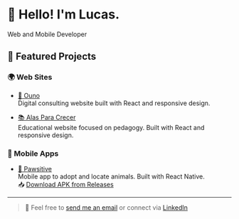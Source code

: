 # 👋 Hello! I'm Lucas.

Web and Mobile Developer

## 🚀 Featured Projects

### 🌍 Web Sites

- [💼 Ouno](https://ouno.com.ar/)  
  Digital consulting website built with React and responsive design.

- [📚 Alas Para Crecer](https://alasparacrecer.com.ar/)  
  Educational website focused on pedagogy. Built with React and responsive design.

### 📱 Mobile Apps

- [🐾 Pawsitive](https://github.com/Luketruke/Luketruke/releases/download/v1.0.0/pawsitive.apk)  
  Mobile app to adopt and locate animals. Built with React Native.  
  📥 [Download APK from Releases](https://github.com/Luketruke/Luketruke/releases/download/v1.0.0/pawsitive.apk)

---

> 💌 Feel free to [send me an email](mailto:lucaszabalett@gmail.com) or connect via [LinkedIn](https://linkedin.com/in/lucaszabalett)
